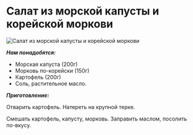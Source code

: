 # Салат из морской капусты и корейской моркови
![Салат из морской капусты и корейской моркови](/images/Kulinar/Salad/salat_morskaya_kapusta_i_koreyskaya_morkov.jpg 'Салат из морской капусты и корейской моркови')

_**Нам понадобятся:**_

* Морская капуста (200г)
* Морковь по-корейски (150г)
* Картофель (200г)
* Соль, растительное масло.

_**Приготовление:**_

Отварить картофель. Натереть на крупной терке.

Смешать картофель, капусту, морковь. Заправить маслом, посолить по-вкусу.

